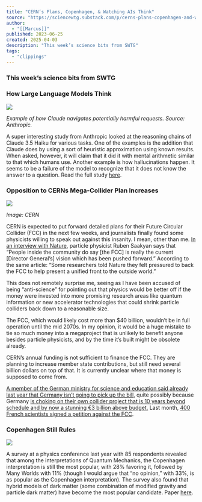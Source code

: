 ```yaml
---
title: "CERN’s Plans, Copenhagen, & Watching AIs Think"
source: "https://sciencewtg.substack.com/p/cerns-plans-copenhagen-and-watching?publication_id=1593492&post_id=160454970&isFreemail=false&r=7br8e&triedRedirect=true"
author:
  - "[[Marcus]]"
published: 2023-06-25
created: 2025-04-03
description: "This week’s science bits from SWTG"
tags:
  - "clippings"
---
```

### This week’s science bits from SWTG

### How Large Language Models Think

![](https://substackcdn.com/image/fetch/w_1456,c_limit,f_auto,q_auto:good,fl_progressive:steep/https%3A%2F%2Fsubstack-post-media.s3.amazonaws.com%2Fpublic%2Fimages%2F46eec222-f6d1-4f20-bff1-034aeafd6ac1_820x451.png)

*Example of how Claude navigates potentially harmful requests. Source: Anthropic.*  
  
A super interesting study from Anthropic looked at the reasoning chains of Claude 3.5 Haiku for various tasks. One of the examples is the addition that Claude does by using a sort of heuristic approximation using known results. When asked, however, it will claim that it did it with mental arithmetic similar to that which humans use. Another example is how hallucinations happen. It seems to be a failure of the model to recognize that it does not know the answer to a question. Read the full study [here](https://transformer-circuits.pub/2025/attribution-graphs/biology.html).

### Opposition to CERNs Mega-Collider Plan Increases

![](https://substackcdn.com/image/fetch/w_1456,c_limit,f_auto,q_auto:good,fl_progressive:steep/https%3A%2F%2Fsubstack-post-media.s3.amazonaws.com%2Fpublic%2Fimages%2F81e7861e-bf86-4679-8311-af58e3db4599_820x393.png)

*Image: CERN*  
  
CERN is expected to put forward detailed plans for their Future Circular Collider (FCC) in the next few weeks, and journalists finally found some physicists willing to speak out against this insanity. I mean, other than me. [In an interview with Nature](https://www.nature.com/articles/d41586-025-00793-x), particle physicist Ruben Saakyan says that “People inside the community do say \[the FCC\] is really the current \[Director General’s\] vision which has been pushed forward.” According to the same article: “Some researchers told Nature they felt pressured to back the FCC to help present a unified front to the outside world.”

This does not remotely surprise me, seeing as I have been accused of being “anti-science” for pointing out that physics would be better off if the money were invested into more promising research areas like quantum information or new accelerator technologies that could shrink particle colliders back down to a reasonable size.  
  
The FCC, which would likely cost more than $40 billion, wouldn’t be in full operation until the mid 2070s. In my opinion, it would be a huge mistake to tie so much money into a megaproject that is unlikely to benefit anyone besides particle physicists, and by the time it’s built might be obsolete already.  
  
CERN’s annual funding is not sufficient to finance the FCC. They are planning to increase member state contributions, but still need several billion dollars on top of that. It is currently unclear where that money is supposed to come from.  
  
[A member of the German ministry for science and education said already last year that Germany isn’t going to pick up the bill](https://www.nature.com/articles/d41586-024-01671-8), quite possibly because Germany [is choking on their own collider project that is 10 years beyond schedule and by now a stunning €3 billion above budget.](https://www.steuerzahler-hessen.de/neuigkeiten/artikel/unfaire-kostensteigerung/) Last month, [400 French scientists signed a petition against the FCC](https://www.liberation.fr/idees-et-debats/tribunes/il-faut-renoncer-au-futur-mega-collisionneur-de-particules-du-cern-par-400-scientifiques-20250225_5XHFW4JKRNFPDJTH52UF3B5PR4/).

### Copenhagen Still Rules

![](https://substackcdn.com/image/fetch/w_1456,c_limit,f_auto,q_auto:good,fl_progressive:steep/https%3A%2F%2Fsubstack-post-media.s3.amazonaws.com%2Fpublic%2Fimages%2F7fd3dbe6-8d18-4b2f-8e96-195ada3e45dd_820x514.png)

A survey at a physics conference last year with 85 respondents revealed that among the interpretations of Quantum Mechanics, the Copenhagen interpretation is still the most popular, with 28% favoring it, followed by Many Worlds with 11% (though I would argue that “no opinion,” with 33%, is as popular as the Copenhagen interpretation). The survey also found that hybrid models of dark matter (some combination of modified gravity and particle dark matter) have become the most popular candidate. Paper [here](https://arxiv.org/abs/2503.15776).